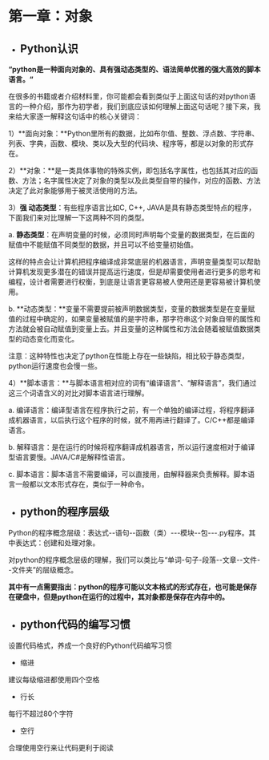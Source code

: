 # 第一章：对象

* ## Python认识

**“python是一种面向对象的、具有强动态类型的、语法简单优雅的强大高效的脚本语言。“**

在很多的书籍或者介绍材料里，你可能都会看到类似于上面这句话的对python语言的一种介绍，那作为初学者，我们到底应该如何理解上面这句话呢？接下来，我来给大家逐一解释这句话中的核心关键词：

1）**面向对象：**Python里所有的数据，比如布尔值、整数、浮点数、字符串、列表、字典，函数、模块、类以及大型的代码块、程序等，都是以对象的形式存在。

2）**对象：**是一类具体事物的特殊实例，即包括名字属性，也包括其对应的函数、方法；名字属性决定了对象的类型以及此类型自带的操作，对应的函数、方法决定了此对象能够用于被灵活使用的方法。

3）**强 动态类型**：有些程序语言比如C, C++, JAVA是具有静态类型特点的程序，下面我们来对比理解一下这两种不同的类型。

a. **静态类型**：在声明变量的时候，必须同时声明每个变量的数据类型，在后面的赋值中不能赋值不同类型的数据，并且可以不给变量初始值。

这样的特点会让计算机把程序编译成非常底层的机器语言，声明变量类型可以帮助计算机发现更多潜在的错误并提高运行速度，但是却需要使用者进行更多的思考和编程，设计者需要进行权衡，到底是让语言更容易被人使用还是更容易被计算机使用。

b. **动态类型：**变量不需要提前被声明数据类型，变量的数据类型是在变量赋值的过程中确定的，如果变量被赋值的是字符串，那字符串这个对象自带的属性和方法就会被自动赋值到变量上去。并且变量的这种属性和方法会随着被赋值数据类型的动态变化而变化。

注意：这种特性也决定了python在性能上存在一些缺陷，相比较于静态类型，python运行速度也会慢一些。

4）**脚本语言：**与脚本语言相对应的词有“编译语言”、“解释语言”，我们通过这三个词语含义的对比对脚本语言进行理解。

a. 编译语言：编译型语言在程序执行之前，有一个单独的编译过程，将程序翻译成机器语言，以后执行这个程序的时候，就不用再进行翻译了。C/C++都是编译语言。

b. 解释语言：是在运行的时候将程序翻译成机器语言，所以运行速度相对于编译型语言要慢。JAVA/C\#是解释性语言。

c. 脚本语言：脚本语言不需要编译，可以直接用，由解释器来负责解释。脚本语言一般都以文本形式存在，类似于一种命令。

* ## python的程序层级

Python的程序概念层级：表达式--语句--函数（类）---模块--包---.py程序。其中表达式：创建和处理对象。

对python的程序概念层级的理解，我们可以类比与“单词-句子-段落--文章--文件--文件夹”的层级概念。

**其中有一点需要指出：python的程序可能以文本格式的形式存在，也可能是保存在硬盘中，但是python在运行的过程中，其对象都是保存在内存中的。**

* ## python代码的编写习惯

设置代码格式，养成一个良好的Python代码编写习惯

* 缩进

建议每级缩进都使用四个空格

* 行长

每行不超过80个字符

* 空行

合理使用空行来让代码更利于阅读

